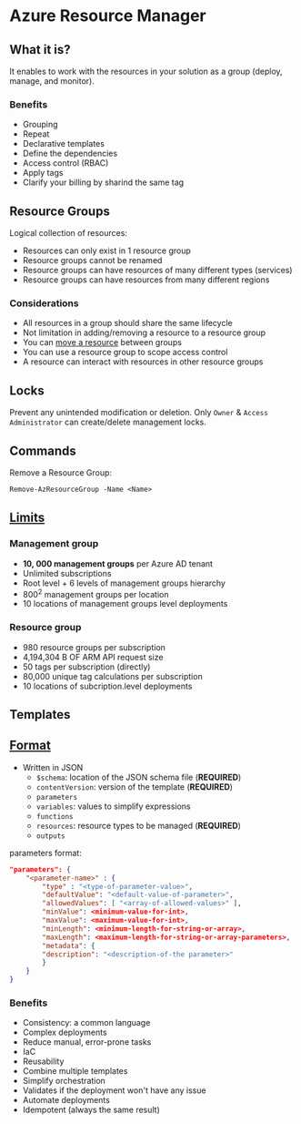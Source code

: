 # Azure Resource Manager

## What it is?
It enables to work with the resources in your solution as a group (deploy, manage, and monitor).

### Benefits
- Grouping
- Repeat
- Declarative templates
- Define the dependencies
- Access control (RBAC)
- Apply tags
- Clarify your billing by sharind the same tag


## Resource Groups
Logical collection of resources:
- Resources can only exist in 1 resource group
- Resource groups cannot be renamed
- Resource groups can have resources of many different types (services)
- Resource groups can have resources from many different regions

### Considerations
- All resources in a group should share the same lifecycle
- Not limitation in adding/removing a resource to a resource group
- You can [move a resource](https://docs.microsoft.com/en-us/azure/azure-resource-manager/management/move-support-resources) between groups
- You can use a resource group to scope access control
- A resource can interact with resources in other resource groups

## Locks
Prevent any unintended modification or deletion. Only `Owner` & `Access Administrator` can create/delete management locks.

## Commands
Remove a Resource Group:
```ps
Remove-AzResourceGroup -Name <Name>
```

## [Limits](https://docs.microsoft.com/en-us/azure/azure-resource-manager/management/azure-subscription-service-limits?toc=%2Fazure%2Fnetworking%2Ftoc.json)
### Management group
- **10, 000 management groups** per Azure AD tenant
- Unlimited subscriptions
- Root level + 6 levels of management groups hierarchy
- 800<sup>2</sup> management groups per location
- 10 locations of management groups level deployments

### Resource group
- 980 resource groups per subscription
- 4,194,304 B OF ARM API request size
- 50 tags per subscription (directly)
- 80,000 unique tag calculations per subscription
- 10 locations of subcription.level deployments

## Templates

## [Format](https://docs.microsoft.com/en-us/learn/modules/configure-resources-arm-templates/3-explore-template-schema)
- Written in JSON
    - `$schema`: location of the JSON schema file (**REQUIRED**)
    - `contentVersion`: version of the template (**REQUIRED**)
    - `parameters`
    - `variables`: values to simplify expressions
    - `functions`
    - `resources`: resource types to be managed (**REQUIRED**)
    - `outputs`

parameters format:
```json
"parameters": {
    "<parameter-name>" : {
        "type" : "<type-of-parameter-value>",
        "defaultValue": "<default-value-of-parameter>",
        "allowedValues": [ "<array-of-allowed-values>" ],
        "minValue": <minimum-value-for-int>,
        "maxValue": <maximum-value-for-int>,
        "minLength": <minimum-length-for-string-or-array>,
        "maxLength": <maximum-length-for-string-or-array-parameters>,
        "metadata": {
        "description": "<description-of-the parameter>"
        }
    }
}
```

### Benefits
- Consistency: a common language
- Complex deployments
- Reduce manual, error-prone tasks
- IaC
- Reusability
- Combine multiple templates
- Simplify orchestration
- Validates if the deployment won't have any issue
- Automate deployments
- Idempotent (always the same result)
